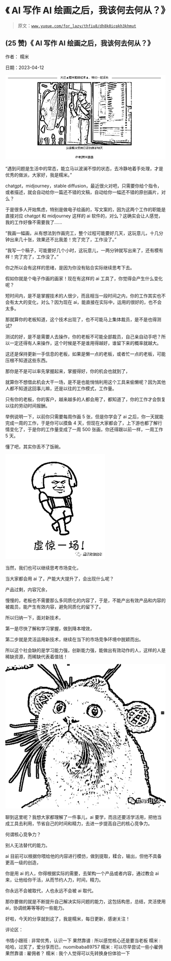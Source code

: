 # 《 AI 写作 AI 绘画之后，我该何去何从？》

> 原文：[`www.yuque.com/for_lazy/thfiu8/dh8k0icpkh3khmut`](https://www.yuque.com/for_lazy/thfiu8/dh8k0icpkh3khmut)



## (25 赞)《 AI 写作 AI 绘画之后，我该何去何从？》 

作者： 糯米 

日期：2023-04-12 

![](img/62f70e47e5eab4a7a6468dbc0dc7402d.png) 

“遇到问题是生活中的常态，能立马以波澜不惊的状态，去冷静地着手处理，才是优秀的做派，大家好，我是糯米。” 

chatgpt，midjourney，stable diffusion，最近很火对吧，只需要你给个指令，或者描述，就会自动给你一篇还不错的文稿，自动给你一幅还不错的原创画片，对么？ 

于是很多人开始焦虑，特别是做电子绘画的，写文案的，因为这两个工作的职能是直接对应 chatgpt 和 midjourney 这样的 ai 软件的，对么？这确实会让人感觉，我的工作好像不需要我了...... 

“我画一幅画，从有想法到作画完工，整个过程可能要好几天，这玩意儿，十几分钟出来几十张，效果还不比我差！完了完了，工作没了。” 

“我写一个稿子，可能要好几个小时，这玩意儿，一两分钟就写出来了，还有模有样！完了完了，工作没了。” 

你之所以会有这样的思绪，是因为你没有贴合实际继续思考下去。 

假如你就是个电子作画的画家！现在有这样的 ai 工具了，你觉得会产生什么变化呢？ 

短时间内，是不是掌握技术的人很少，而且相当一段时间之内，你的工作其实也不会有太大的变化，对么？因为现在 ai，能直接在实际中，运用的很好的，也不会太多。 

那就算你的老板知道，这个技术出现了，也不可能马上集体裁员，是不是也得测试? 

测试的好，是不是需要人去操作，你的老板不可能全部裁员，自己亲自动手吧？所以一定还得有人来操作，这个时候是不是谁用得越好，谁留下来的概率就越大。 

这还是保持更新一手信息的老板，如果是懒一点的老板，或者忙一点的老板，可能压根不知道这些东西。 

那你是不是可以率先掌握起来，掌握得好，你的机会也就到了， 

就算你不想借此机会大干一场，是不是也能悄悄利用这个工具来偷懒呢？因为其他人都不知道这回事儿嘛，还是以往的工作模式，工作量。 

只有你的老板，你的客户，越来越多的人都会用了，都知道了，你的工作才会恢复以往的劳动时间报酬。 

举例说明一下，以前你只需要每周作画 5 张，但是你学会了 ai 之后，你一天就能完成一周的工作，于是你可以摸鱼 4 天，但现在大家都会了，上下游也都了解行情变化了，于是你的工作量变成了一周 500 张画，你还得跟以前一样，一周工作 5 天。 

懂了吧，其实你丢不了饭碗。 

![](img/ece245719281ec74cece903341873adb.png) 

当然，我们也可以继续思考市场变化， 

当大家都会用 ai 了，产能大大提升了，会出现什么呢？ 

产品过剩，内容冗余， 

慢慢的，老板也不需要那么多同质化的内容了，于是，不能产出有效产品和内容的被裁员，能产生有效内容，避免同质化的留下了。 

所以归纳一下，面对新技术， 

第一是尽快了解和学习掌握，做到降本增效， 

第二步就是灵活运用新技术，继续在当下的市场竞争环境中脱颖而出。 

所以这个社会缺的是学习能力强，创新能力强，能做出有效动作的人，这样的人是稀缺资源，而稀缺代表着值钱！ 

![](img/e23e82b157dbe47be446256e0e6aaa74.png) 

聊到这里呢？我想大家都理解了一件事儿，ai 要学，而且还要活学活用，把他当成工具去利用，节省自己的时间和精力，去进一步提高自己的核心竞争力。 

何谓核心竞争力？ 

别人无法替代的能力。 

ai 目前可以根据你喂给他的内容进行模仿，做到提取，糅合，输出，但他不具备更高一级的创造， 

你是用 ai 的人，你得根据实际的需要，去架构一个产品或者内容，通过教会 ai 来，让他给你干活，从而节约人力，时间，精力。 

你永远不会被取代，人也永远不会被 ai 取代。 

那你要做的就是不断提升自己解决实际问题的能力，这包括构思，总结，灵活使用 ai，协调统筹等等的一些能力。 

好啦，今天的分享就到这了，我是糯米，每日更新，感谢关注！ 

评论区： 

书情小跟班 : 非常优秀，认识一下 果然靠谱 : 所以感觉核心还是要当老板 糯米 : 哈哈，过奖了，爱分享而已，nuomibaba89757 糯米 : 可以尽早尝试一些小雇佣 果然靠谱 : 雇佣者？ 糯米 : 我个人觉得可以先转换身份体验一下